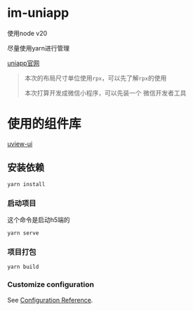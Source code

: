 # im-uniapp

使用node v20

尽量使用yarn进行管理

[uniapp官网](https://zh.uniapp.dcloud.io/quickstart.html)

> 本次的布局尺寸单位使用`rpx`，可以先了解`rpx`的使用
>
> 本次打算开发成微信小程序，可以先装一个 微信开发者工具



# 使用的组件库

[uview-ui](https://www.uviewui.com/components/npmSetting.html)



## 安装依赖
```
yarn install
```

### 启动项目

这个命令是启动h5端的

```
yarn serve
```

### 项目打包
```
yarn build
```



### Customize configuration

See [Configuration Reference](https://cli.vuejs.org/config/).

